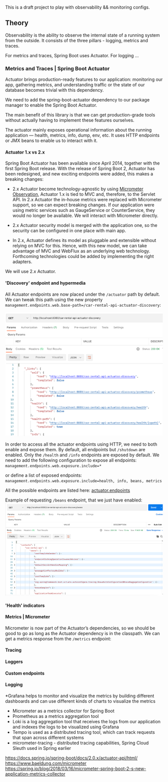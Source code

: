 This is a draft project to play with observability && monitoring configs.

## Theory

Observability is the ability to observe the internal state of a running system from the outside. It consists of the 
three pillars - logging, metrics and traces.

For metrics and traces, Spring Boot uses Actuator. For logging ...

### Metrics and Traces | Spring Boot Actuator

Actuator brings production-ready features to our application: monitoring our app, gathering metrics, and understanding 
traffic or the state of our database becomes trivial with this dependency.

We need to add the spring-boot-actuator dependency to our package manager to enable the Spring Boot Actuator.

The main benefit of this library is that we can get production-grade tools without actually having to implement these 
features ourselves.

The actuator mainly exposes operational information about the running application — health, metrics, info, dump, env, etc.
It uses HTTP endpoints or JMX beans to enable us to interact with it.

#### Actuator 1.x vs 2.x

Spring Boot Actuator has been available since April 2014, together with the first Spring Boot release. With the release 
of Spring Boot 2, Actuator has been redesigned, and new exciting endpoints were added, this makes a breaking changes: 

* 2.x Actuator become technology-agnostic by using [Micrometer Observation](https://micrometer.io/docs/observation),
Actuator 1.x is tied to MVC and, therefore, to the Servlet API. In 2.x Actuator the in-house metrics were replaced with 
Micrometer support, so we can expect breaking changes. If our application were using metric services such as GaugeService
or CounterService, they would no longer be available. We will interact with Micrometer directly.

* 2.x Actuator security model is merged with the application one, so the security can be configured in one 
place with main app.

* In 2.x, Actuator defines its model as pluggable and extensible without relying on MVC for this. Hence, with this new 
model, we can take advantage of MVC and WebFlux as an underlying web technology. Forthcoming technologies could be added
by implementing the right adapters.

We will use 2.x Actuator.

#### 'Discovery' endpoint and hypermedia

All Actuator endpoints are now placed under the `/actuator` path by default. We can tweak this path using the new property
`management.endpoints.web.base-path=/car-rental-api-actuator-discovery`:

![](img/actuator-discovery-endpoint-response.png)

In order to access all the actuator endpoints using HTTP, we need to both enable and expose them. By default, all endpoints
but `/shutdown` are enabled. Only the `/health` and `/info` endpoints are exposed by default. We need to add the following
configuration to expose all endpoints:
`management.endpoints.web.exposure.include=*`

or define a list of exposed endpoints:
`management.endpoints.web.exposure.include=health, info, beans, metrics`

All the possible endpoints are listed here: [actuator.endpoints](https://docs.spring.io/spring-boot/docs/current/reference/html/actuator.html#actuator.endpoints)

Example of requesting `/beans` endpoint, that we just have enabled:
![](img/actuator-beans-endpoint-response.png)


#### 'Health' indicators

#### Metrics | Micrometer
Micrometer is now part of the Actuator’s dependencies, so we should be good to go as long as the Actuator dependency is 
in the classpath.
We can get a metrics response from the `/metrics` endpoint:


#### Tracing

#### Loggers

#### Custom endpoints








#### Logging


*Grafana helps to monitor and visualize the metrics by building different dashboards and can use different kinds of 
charts to visualize the metrics
* Micrometer as a metrics collector for Spring Boot
* Prometheus as a metrics aggregation tool
* Loki is a log aggregation tool that receives the logs from our application and indexes the logs to be visualized using Grafana
* Tempo is used as a distributed tracing tool, which can track requests that span across different systems
* micrometer-tracing - distributed tracing capabilities, Spring Cloud Sleuth used in Spring earlier


https://docs.spring.io/spring-boot/docs/2.0.x/actuator-api/html/
https://www.baeldung.com/micrometer
https://spring.io/blog/2018/03/16/micrometer-spring-boot-2-s-new-application-metrics-collector

